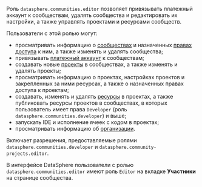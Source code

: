 Роль `datasphere.communities.editor` позволяет привязывать платежный аккаунт к сообществам, удалять сообщества и редактировать их настройки, а также управлять проектами и ресурсами сообществ.

Пользователи с этой ролью могут:
* просматривать информацию о [сообществах](../../../datasphere/concepts/community.md) и назначенных [правах доступа](../../../iam/concepts/access-control/index.md) к ним, а также изменять и удалять сообщества;
* привязывать [платежный аккаунт](../../../billing/concepts/billing-account.md) к сообществам;
* создавать новые [проекты](../../../datasphere/concepts/project.md) в сообществах, а также изменять и удалять проекты;
* просматривать информацию о проектах, настройках проектов и закрепленных за ними ресурсах, а также о назначенных правах доступа к проектам;
* создавать, изменять и удалять [ресурсы](../../../datasphere/concepts/resources.md) в проектах, а также публиковать ресурсы проектов в сообществах, в которых пользователь имеет права `Developer` (роль `datasphere.communities.developer`) и выше;
* запускать IDE и исполнение ячеек с кодом в проектах;
* просматривать информацию об [организации](../../../organization/concepts/organization.md).

Включает разрешения, предоставляемые ролями `datasphere.communities.developer` и `datasphere.community-projects.editor`.

В интерфейсе DataSphere пользователи с ролью `datasphere.communities.editor` имеют роль `Editor` на вкладке **Участники** на странице сообщества.